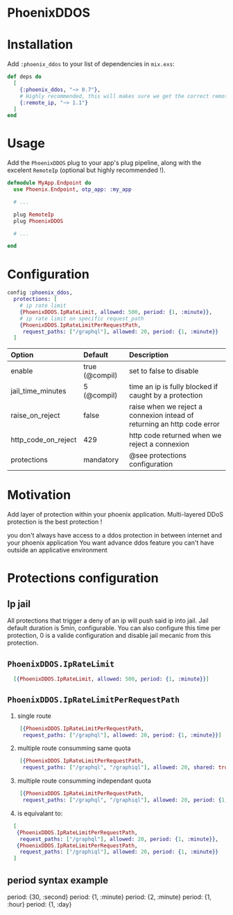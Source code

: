 # PhoenixDDOS


# Installation

Add `:phoenix_ddos` to your list of dependencies in `mix.exs`:

```elixir
def deps do
  [
    {:phoenix_ddos, "~> 0.7"},
    # Highly recommended, this will makes sure we get the correct remote_ip in Conn
    {:remote_ip, "~> 1.1"}
  ]
end
```

# Usage

Add the `PhoenixDDOS` plug to your app's plug pipeline, along with the excelent `RemoteIp` (optional but highly recommended !).


```elixir
defmodule MyApp.Endpoint do
  use Phoenix.Endpoint, otp_app: :my_app

  # ...

  plug RemoteIp
  plug PhoenixDDOS

  # ...

end
```

# Configuration

```elixir
config :phoenix_ddos,
  protections: [
    # ip rate limit
    {PhoenixDDOS.IpRateLimit, allowed: 500, period: {1, :minute}},
    # ip rate limit on specific request_path
    {PhoenixDDOS.IpRateLimitPerRequestPath,
     request_paths: ["/graphql"], allowed: 20, period: {1, :minute}}
  ]
```

| Option               | Default                | Description                                                               |
| :------------------- | :--------------------- | :------------------------------------------------------------------------ |
| enable               |      true   (@compil)  | set to false to disable                                                   |
| jail_time_minutes    |      5      (@compil)  | time an ip is fully blocked if caught by a protection                     |
| raise_on_reject      |     false              | raise when we reject a connexion intead of returning an http code error   |
| http_code_on_reject  |       429              | http code returned when we reject a connexion                             |
| protections          | mandatory              | @see protections configuration                                            |


# Motivation

Add layer of protection within your phoenix application. Multi-layered DDoS protection is the best protection !

you don't always have access to a ddos protection in between internet and your phoenix application
You want advance ddos feature you can't have outside an applicative environment



# Protections configuration


## Ip jail

All protections that trigger a deny of an ip will push said ip into jail.
Jail default duration is 5min, configurable.
You can also configure this time per protection, 0 is a valide configuration and disable jail mecanic from this protection.


## `PhoenixDDOS.IpRateLimit`

```elixir
  [{PhoenixDDOS.IpRateLimit, allowed: 500, period: {1, :minute}}]
```

## `PhoenixDDOS.IpRateLimitPerRequestPath`

1. single route
```elixir
    [{PhoenixDDOS.IpRateLimitPerRequestPath,
     request_paths: ["/graphql"], allowed: 20, period: {1, :minute}}]
```

2. multiple route consumming same quota
```elixir
    [{PhoenixDDOS.IpRateLimitPerRequestPath,
     request_paths: ["/graphql", "/graphiql"], allowed: 20, shared: true, period: {1, :minute}}]
```

3. multiple route consumming independant quota
```elixir
    [{PhoenixDDOS.IpRateLimitPerRequestPath,
     request_paths: ["/graphql", "/graphiql"], allowed: 20, period: {1, :minute}}]
```

4. is equivalant to:
```elixir
  [
   {PhoenixDDOS.IpRateLimitPerRequestPath,
    request_paths: ["/graphql"], allowed: 20, period: {1, :minute}},
   {PhoenixDDOS.IpRateLimitPerRequestPath,
    request_paths: ["/graphiql"], allowed: 20, period: {1, :minute}}
  ]
```

## period syntax example

period: {30, :second}
period: {1, :minute}
period: {2, :minute}
period: {1, :hour}
period: {1, :day}
